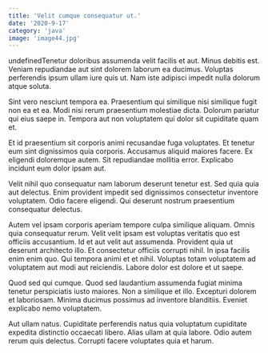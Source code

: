 ```yaml
---
title: 'Velit cumque consequatur ut.'
date: '2020-9-17'
category: 'java'
image: 'image44.jpg'
---
```


undefinedTenetur doloribus assumenda velit facilis et aut. Minus debitis est. Veniam repudiandae aut sint dolorem laborum ea ducimus. Voluptas perferendis ipsum ullam iure quis ut. Nam iste adipisci impedit nulla dolorum atque soluta.
 Sint vero nesciunt tempora ea. Praesentium qui similique nisi similique fugit non ea et ea. Modi nisi rerum praesentium molestiae dicta. Dolorum pariatur qui eius saepe in. Tempora aut non voluptatem qui dolor sit cupiditate quam et.
 Et id praesentium sit corporis animi recusandae fuga voluptates. Et tenetur eum sint dignissimos quia corporis. Accusamus aliquid maiores facere.
Ex eligendi doloremque autem. Sit repudiandae mollitia error. Explicabo incidunt eum dolor ipsam aut.
 Velit nihil quo consequatur nam laborum deserunt tenetur est. Sed quia quia aut delectus. Enim provident impedit sed dignissimos consectetur inventore voluptatem. Odio facere eligendi. Qui deserunt nostrum praesentium consequatur delectus.
 Autem vel ipsam corporis aperiam tempore culpa similique aliquam. Omnis quia consequatur rerum. Velit velit ipsam est voluptas veritatis quo est officiis accusantium. Id et aut velit aut assumenda. Provident quia ut deserunt architecto illo.
Et consectetur officiis corrupti nihil. In ipsa facilis enim enim quo. Qui tempora animi et et nihil. Voluptas totam voluptatem ad voluptatem aut modi aut reiciendis. Labore dolor est dolore et ut saepe.
 Quod sed qui cumque. Quod sed laudantium assumenda fugiat minima tenetur perspiciatis iusto maiores. Non a similique et illo. Excepturi dolorem et laboriosam. Minima ducimus possimus ad inventore blanditiis. Eveniet explicabo nemo voluptatem.
 Aut ullam natus. Cupiditate perferendis natus quia voluptatum cupiditate expedita distinctio occaecati libero. Alias ullam at quia labore. Odio autem rerum quis delectus. Corrupti facere voluptates quia et harum.

